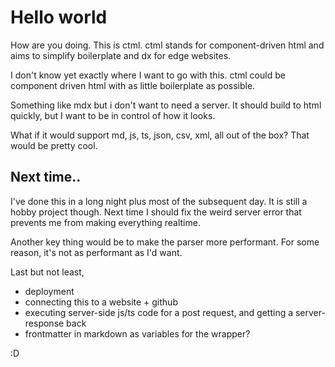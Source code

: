 # Hello world

How are you doing. This is ctml. ctml stands for component-driven html and aims to simplify boilerplate and dx for edge websites.

I don't know yet exactly where I want to go with this. ctml could be component driven html with as little boilerplate as possible.

Something like mdx but i don't want to need a server. It should build to html quickly, but I want to be in control of how it looks.

What if it would support md, js, ts, json, csv, xml, all out of the box? That would be pretty cool.

## Next time..

I've done this in a long night plus most of the subsequent day. It is still a hobby project though. Next time I should fix the weird server error that prevents me from making everything realtime.

Another key thing would be to make the parser more performant. For some reason, it's not as performant as I'd want.

Last but not least,

- deployment
- connecting this to a website + github
- executing server-side js/ts code for a post request, and getting a server-response back
- frontmatter in markdown as variables for the wrapper?

:D
